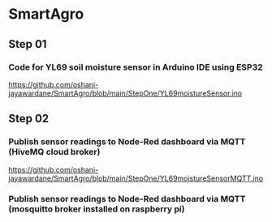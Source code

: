 # SmartAgro
## Step 01
### Code for YL69 soil moisture sensor in Arduino IDE using ESP32
https://github.com/oshani-jayawardane/SmartAgro/blob/main/StepOne/YL69moistureSensor.ino
## Step 02
### Publish sensor readings to Node-Red dashboard via MQTT (HiveMQ cloud broker)
https://github.com/oshani-jayawardane/SmartAgro/blob/main/StepOne/YL69moistureSensorMQTT.ino
### Publish sensor readings to Node-Red dashboard via MQTT (mosquitto broker installed on raspberry pi)
